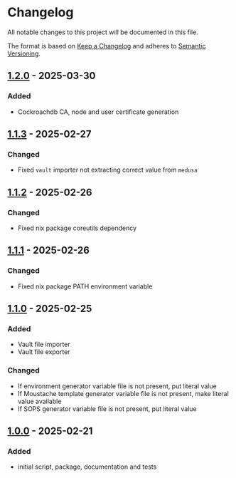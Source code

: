 <!-- markdownlint-disable MD024 -->

# Changelog

All notable changes to this project will be documented in this file.

The format is based on [Keep a Changelog](https://keepachangelog.com/en/1.0.0/)
and adheres to [Semantic Versioning](https://semver.org/).

## [1.2.0] - 2025-03-30

### Added

- Cockroachdb CA, node and user certificate generation

## [1.1.3] - 2025-02-27

### Changed

- Fixed `vault` importer not extracting correct value from `medusa`

## [1.1.2] - 2025-02-26

### Changed

- Fixed nix package coreutils dependency

## [1.1.1] - 2025-02-26

### Changed

- Fixed nix package PATH environment variable

## [1.1.0] - 2025-02-25

### Added

- Vault file importer
- Vault file exporter

### Changed

- If environment generator variable file is not present, put literal value
- If Moustache template generator variable file is not present, make literal
  value available
- If SOPS generator variable file is not present, put literal value

## [1.0.0] - 2025-02-21

### Added

- initial script, package, documentation and tests

[1.2.0]: https://github.com/altibiz/rumor/compare/1.1.3...1.2.0
[1.1.3]: https://github.com/altibiz/rumor/compare/1.1.2...1.1.3
[1.1.2]: https://github.com/altibiz/rumor/compare/1.1.1...1.1.2
[1.1.1]: https://github.com/altibiz/rumor/compare/1.1.0...1.1.1
[1.1.0]: https://github.com/altibiz/rumor/compare/1.0.0...1.1.0
[1.0.0]: https://github.com/altibiz/rumor/releases/tag/1.0.0
